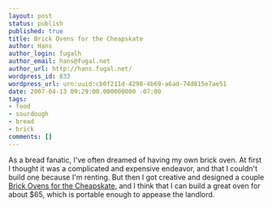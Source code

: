 ```yaml
---
layout: post
status: publish
published: true
title: Brick Ovens for the Cheapskate
author: Hans
author_login: fugalh
author_email: hans@fugal.net
author_url: http://hans.fugal.net/
wordpress_id: 833
wordpress_url: urn:uuid:cb0f211d-4298-4b69-a6ad-74d815e7ae51
date: 2007-04-13 09:29:00.000000000 -07:00
tags:
- food
- sourdough
- bread
- brick
comments: []
---
```

<p>As a bread fanatic, I've often dreamed of having my own brick oven. At first I thought it was a complicated and expensive endeavor, and that I couldn't build one because I'm renting. But then I got creative and designed a couple <a href="http://hans.fugal.net/brick/">Brick Ovens for the Cheapskate</a>, and I think that I can build a great oven for about $65, which is portable enough to appease the landlord. </p>
